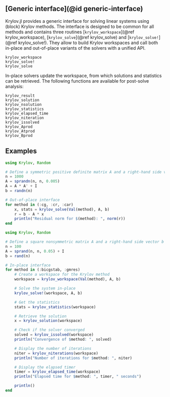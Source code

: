 ## [Generic interface](@id generic-interface)

Krylov.jl provides a generic interface for solving linear systems using (block) Krylov methods.
The interface is designed to be common for all methods and contains three routines [`krylov_workspace`](@ref krylov_workspace), [`krylov_solve`](@ref krylov_solve) and [`krylov_solve!`](@ref krylov_solve!).
They allow to build Krylov workspaces and call both in-place and out-of-place variants of the solvers with a unified API.

```@docs
krylov_workspace
krylov_solve!
krylov_solve
```

In-place solvers update the workspace, from which solutions and statistics can be retrieved.
The following functions are available for post-solve analysis:

```@docs
krylov_result
krylov_solution
krylov_nsolution
krylov_statistics
krylov_elapsed_time
krylov_niteration
krylov_issolved
krylov_Aprod
krylov_Atprod
krylov_Bprod
```

## Examples

```julia
using Krylov, Random

# Define a symmetric positive definite matrix A and a right-hand side vector b
n = 1000
A = sprandn(n, n, 0.005)
A = A * A' + I
b = randn(n)

# Out-of-place interface
for method in (:cg, :cr, :car)
    x, stats = krylov_solve(Val(method), A, b)
    r = b - A * x
    println("Residual norm for $(method): ", norm(r))
end
```

```julia
using Krylov, Random

# Define a square nonsymmetric matrix A and a right-hand side vector b
n = 100
A = sprand(n, n, 0.05) + I
b = rand(n)

# In-place interface
for method in (:bicgstab, :gmres)
    # Create a workspace for the Krylov method
    workspace = krylov_workspace(Val(method), A, b)

    # Solve the system in-place
    krylov_solve!(workspace, A, b)

    # Get the statistics
    stats = krylov_statistics(workspace)

    # Retrieve the solution
    x = krylov_solution(workspace)

    # Check if the solver converged
    solved = krylov_issolved(workspace)
    println("Convergence of $method: ", solved)

    # Display the number of iterations
    niter = krylov_niterations(workspace)
    println("Number of iterations for $method: ", niter)

    # Display the elapsed timer
    timer = krylov_elapsed_time(workspace)
    println("Elapsed time for $method: ", timer, " seconds")

    println()
end
```
